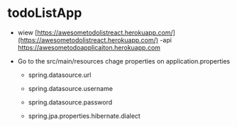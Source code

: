 # todoListApp

- wiew [https://awesometodolistreact.herokuapp.com/](https://awesometodolistreact.herokuapp.com/) 
-api  https://awesometodoapplicaiton.herokuapp.com


 - Go to the src/main/resources chage properties on application.properties
	- spring.datasource.url
	
	 - spring.datasource.username
	 - spring.datasource.password
	 - spring.jpa.properties.hibernate.dialect
